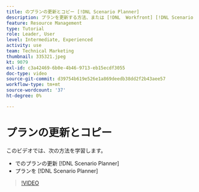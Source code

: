 ```yaml
---
title: のプランの更新とコピー [!DNL Scenario Planner]
description: プランを更新する方法、または [!DNL  Workfront] [!DNL Scenario Planner].
feature: Resource Management
type: Tutorial
role: Leader, User
level: Intermediate, Experienced
activity: use
team: Technical Marketing
thumbnail: 335321.jpeg
kt: 9079
exl-id: c3a42469-6b0e-4b46-9713-eb15ecdf3055
doc-type: video
source-git-commit: d39754b619e526e1a869deedb38dd2f2b43aee57
workflow-type: tm+mt
source-wordcount: '37'
ht-degree: 0%

---
```


# プランの更新とコピー

このビデオでは、次の方法を学習します。

* でのプランの更新 [!DNL Scenario Planner]
* プランを [!DNL Scenario Planner]

>[!VIDEO](https://video.tv.adobe.com/v/335321/?quality=12)
